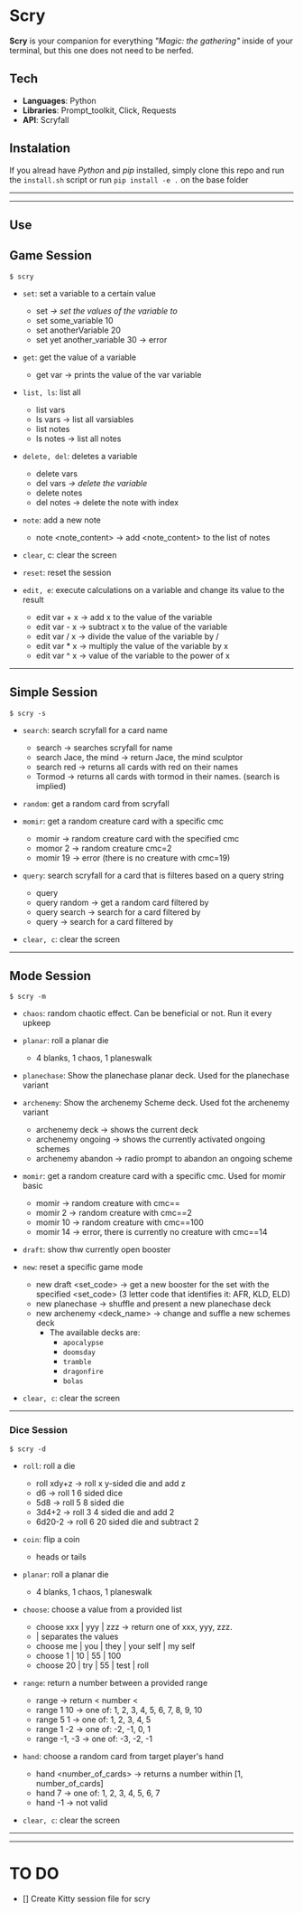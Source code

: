 # Scry

**Scry** is your companion for everything *"Magic: the gathering"* inside of your terminal, but this one does not need to be nerfed.

## Tech

* **Languages**: Python
* **Libraries**: Prompt_toolkit, Click, Requests
* **API**: Scryfall

## Instalation

If you alread have *Python* and *pip* installed, simply clone this repo and run the `install.sh` script or run `pip install -e .` on the base folder

---
---

## Use

## Game Session

`$ scry`

* `set`: set a variable to a certain value
    * set <var> <val> -> set the values of the variable <var> to <val>
    * set some_variable 10
    * set anotherVariable 20
    * set yet another_variable 30 -> error

* `get`: get the value of a variable
    *  get var -> prints the value of the var variable

* `list, ls`: list all
    * list vars
    * ls vars -> list all varsiables
    * list notes
    * ls notes -> list all notes

* `delete, del`: deletes a variable
    * delete vars <var>
    * del vars <var> -> delete the variable <var>
    * delete notes <note>
    * del notes <note> -> delete the note with index <note>

* `note`: add a new note
    * note <note_content> -> add <note_content> to the list of notes

* `clear`, c: clear the screen

* `reset`: reset the session

* `edit, e`: execute calculations on a variable and change its value to the result
    * edit  var + x -> add x to the value of the variable
    * edit var - x -> subtract x to the value of the variable
    * edit var / x -> divide the value of the variable by /
    * edit var * x -> multiply the value of the variable by x
    * edit var ^ x -> value of the variable to the power of x

---

## Simple Session

`$ scry -s`

* `search`: search scryfall for a card name
    * search <name> -> searches scryfall for name
    * search Jace, the mind -> return Jace, the mind sculptor
    * search red -> returns all cards with red on their names
    * Tormod -> returns all cards with tormod in their names.
    (search is implied)

* `random`: get a random card from scryfall

* `momir`: get a random creature card with a specific cmc
    * momir <cmc> -> random creature card with the specified cmc
    * momor 2 -> random creature  cmc=2
    * momir 19 -> error (there is no creature with cmc=19)

* `query`: search scryfall for a card that is filteres based on a query string
    * query <type> <querystr>
    * query random <querystr> -> get a random card filtered by <querystr>
    * query search <querystr> -> search for a card filtered by <querystr>
    * query <querystr> -> search for a card filtered by <querystr>

* `clear, c`: clear the screen

---

## Mode Session

`$ scry -m`

* `chaos`: random chaotic effect. Can be beneficial or not. Run it every upkeep

* `planar`: roll a planar die
    * 4 blanks, 1 chaos, 1 planeswalk

* `planechase`: Show the planechase planar deck. Used for the planechase variant

* `archenemy`: Show the archenemy Scheme deck. Used fot the archenemy variant
    * archenemy deck -> shows the current deck
    * archenemy ongoing -> shows the currently activated ongoing schemes
    * archenemy abandon -> radio prompt to abandon an ongoing scheme

* `momir`: get a random creature card with a specific cmc. Used for momir basic
    * momir <cmc> -> random creature with cmc==<cmc>
    * momir 2 -> random creature with cmc==2
    * momir 10 -> random creature with cmc==100
    * momir 14 -> error, there is currently no creature with cmc==14

* `draft`: show thw currently open booster

* `new`: reset a specific game mode
    * new draft <set_code> -> get a new booster for the set with the
        specified <set_code> (3 letter code that identifies it: AFR, KLD, ELD)
    * new planechase -> shuffle and present a new planechase deck
    * new archenemy <deck_name> -> change and suffle a new schemes deck
        * The available decks are:
            * `apocalypse`
            * `doomsday`
            * `tramble`
            * `dragonfire`
            * `bolas`

* `clear, c`: clear the screen

---

### Dice Session

`$ scry -d`

* `roll`: roll a die
    * roll xdy+z -> roll x y-sided die and add z
    * d6 -> roll 1 6 sided dice
    * 5d8 -> roll 5 8 sided die
    * 3d4+2 -> roll 3 4 sided die and add 2
    * 6d20-2 -> roll 6 20 sided die and subtract 2

* `coin`: flip a coin
    * heads or tails

* `planar`: roll a planar die
    * 4 blanks, 1 chaos, 1 planeswalk

* `choose`: choose a value from a provided list
    * choose xxx | yyy | zzz -> return one of xxx, yyy, zzz.
    * | separates the values
    * choose me | you | they | your self | my self
    * choose 1 | 10 | 55 | 100
    * choose 20 | try | 55 | test | roll

* `range`: return a number between a provided range
    * range <first> <second> -> return <first> < number < <second>
    * range 1 10 -> one of: 1, 2, 3, 4, 5, 6, 7, 8, 9, 10
    * range 5 1 -> one of: 1, 2, 3, 4, 5
    * range 1 -2 -> one of: -2, -1, 0, 1
    * range -1, -3 -> one of: -3, -2, -1

* `hand`: choose a random card from target player's hand
    * hand <number_of_cards> -> returns a number within [1, number_of_cards]
    * hand 7 -> one of: 1, 2, 3, 4, 5, 6, 7
    * hand -1 -> not valid

* `clear, c`: clear the screen

---
---

# TO DO

- [] Create Kitty session file for scry